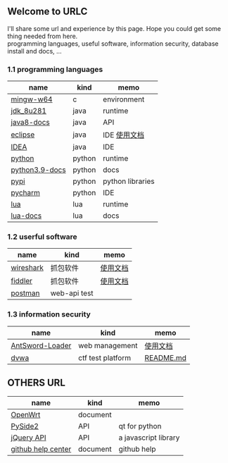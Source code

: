 ## Welcome to URLC

I'll share some url and experience by this page. Hope you could get some thing needed from here.   
programming languages, useful software, information security, database install and docs, ...  

### 1.1 programming languages
|name|kind|memo|
|--|--|--|
[mingw-w64](http://mingw-w64.org/doku.php)|c|environment
[jdk_8u281](https://www.oracle.com/cn/java/technologies/javase/javase-jdk8-downloads.html)|java|runtime
[java8-docs](https://docs.oracle.com/javase/8/docs/api/)|java|API|
[eclipse](https://www.eclipse.org/downloads/)|java|IDE [使用文档](https://www.eclipse.org/documentation/)
[IDEA](https://www.jetbrains.com/idea/)|java|IDE
[python](https://www.python.org/)|python|runtime
[python3.9-docs](https://docs.python.org/3.9/)|python|docs
[pypi](https://pypi.org/)|python|python libraries
[pycharm](https://www.jetbrains.com/pycharm/download/)|python|IDE
[lua](http://www.lua.org/download.html)|lua|runtime
[lua-docs](http://www.lua.org/docs.html)|lua|docs


### 1.2 userful software
|name|kind|memo|
|--|--|--|
[wireshark](https://www.wireshark.org/#download)|抓包软件|[使用文档](https://www.wireshark.org/docs/wsug_html_chunked/ChapterIntroduction.html)  
[fiddler](https://www.telerik.com/fiddler)|抓包软件|[使用文档](https://docs.telerik.com/fiddler-everywhere/introduction)  
[postman](https://www.postman.com/downloads/)|web-api test||[使用文档](https://learning.postman.com/docs/publishing-your-api/documenting-your-api/)  


### 1.3 information security
|name|kind|memo|
|--|--|--|
[AntSword-Loader](https://github.com/AntSwordProject/AntSword-Loader)|web management|[使用文档](https://doc.u0u.us/en/getting_started/get_antsword.html)
[dvwa](https://dvwa.co.uk/)|ctf test platform|[README.md](https://github.com/digininja/DVWA/blob/master/README.md)


## OTHERS URL
|name|kind|memo|
|--|--|--|
[OpenWrt](https://openwrt.org/)|document|  
[PySide2](https://doc.qt.io/qtforpython-5/api.html)|API|qt for python  
[jQuery API](https://api.jquery.com/)|API|a javascript library  
[github help center](https://docs.github.com/en)|document|github help  
